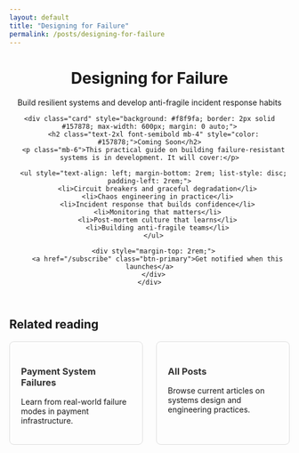 ```yaml
---
layout: default
title: "Designing for Failure"
permalink: /posts/designing-for-failure
---
```


<div class="mx-auto max-w-3xl">
  <header class="py-16 text-center">
    <h1 class="text-4xl font-bold mb-6">Designing for Failure</h1>
    <p class="text-xl opacity-80 mb-8">Build resilient systems and develop anti-fragile incident response habits</p>
    
    <div class="card" style="background: #f8f9fa; border: 2px solid #157878; max-width: 600px; margin: 0 auto;">
      <h2 class="text-2xl font-semibold mb-4" style="color: #157878;">Coming Soon</h2>
      <p class="mb-6">This practical guide on building failure-resistant systems is in development. It will cover:</p>
      
      <ul style="text-align: left; margin-bottom: 2rem; list-style: disc; padding-left: 2rem;">
        <li>Circuit breakers and graceful degradation</li>
        <li>Chaos engineering in practice</li>
        <li>Incident response that builds confidence</li>
        <li>Monitoring that matters</li>
        <li>Post-mortem culture that learns</li>
        <li>Building anti-fragile teams</li>
      </ul>
      
      <div style="margin-top: 2rem;">
        <a href="/subscribe" class="btn-primary">Get notified when this launches</a>
      </div>
    </div>
  </header>
  
  <section class="py-10">
    <h2 class="text-2xl font-semibold mb-6">Related reading</h2>
    <div class="grid sm:grid-cols-2 gap-6">
      <a class="card" href="/series/payments">
        <h3 class="font-semibold mb-2">Payment System Failures</h3>
        <p class="opacity-80 text-sm">Learn from real-world failure modes in payment infrastructure.</p>
      </a>
      <a class="card" href="/blog">
        <h3 class="font-semibold mb-2">All Posts</h3>
        <p class="opacity-80 text-sm">Browse current articles on systems design and engineering practices.</p>
      </a>
    </div>
  </section>
</div>

<style>
.card {
  border: 1px solid #ddd;
  border-radius: 8px;
  padding: 20px;
  text-decoration: none;
  color: inherit;
  display: block;
  transition: box-shadow 0.2s ease;
}

.card:hover {
  box-shadow: 0 4px 12px rgba(0,0,0,0.1);
  text-decoration: none;
}

.card h3 {
  color: #333;
}

.card:hover h3 {
  color: var(--accent);
}

.grid {
  display: grid;
}

.sm\:grid-cols-2 {
  grid-template-columns: repeat(2, 1fr);
}

.gap-6 {
  gap: 24px;
}

@media (max-width: 640px) {
  .sm\:grid-cols-2 {
    grid-template-columns: 1fr;
  }
}
</style>
